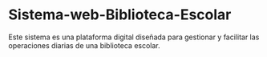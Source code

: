 # Sistema-web-Biblioteca-Escolar
Este sistema es una plataforma digital diseñada para gestionar y facilitar las operaciones diarias de una biblioteca escolar.
